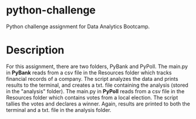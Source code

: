 # python-challenge
Python challenge assignment for Data Analytics Bootcamp.

# Description

For this assignment, there are two folders, PyBank and PyPoll.  The main.py in **PyBank** reads from a csv file in the Resources folder which tracks financial records of a company.  The script analyzes the data and prints results to the terminal, and creates a txt. file containing the analysis (stored in the "analysis" folder).  The main.py in **PyPoll** reads from a csv file in the Resources folder which contains votes from a local election.  The script tallies the votes and declares a winner.  Again, results are printed to both the terminal and a txt. file in the analysis folder.
